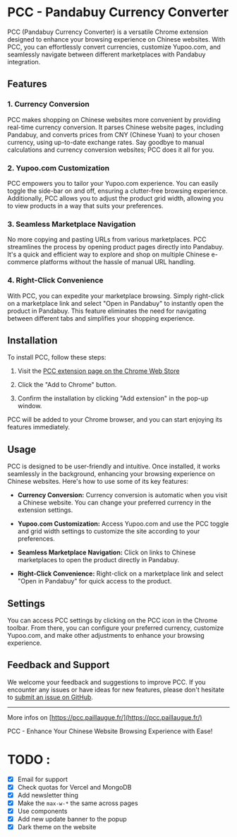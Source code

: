 # PCC - Pandabuy Currency Converter

PCC (Pandabuy Currency Converter) is a versatile Chrome extension designed to enhance your browsing experience on Chinese websites. With PCC, you can effortlessly convert currencies, customize Yupoo.com, and seamlessly navigate between different marketplaces with Pandabuy integration.

## Features

### 1. Currency Conversion
PCC makes shopping on Chinese websites more convenient by providing real-time currency conversion. It parses Chinese website pages, including Pandabuy, and converts prices from CNY (Chinese Yuan) to your chosen currency, using up-to-date exchange rates. Say goodbye to manual calculations and currency conversion websites; PCC does it all for you.

### 2. Yupoo.com Customization
PCC empowers you to tailor your Yupoo.com experience. You can easily toggle the side-bar on and off, ensuring a clutter-free browsing experience. Additionally, PCC allows you to adjust the product grid width, allowing you to view products in a way that suits your preferences.

### 3. Seamless Marketplace Navigation
No more copying and pasting URLs from various marketplaces. PCC streamlines the process by opening product pages directly into Pandabuy. It's a quick and efficient way to explore and shop on multiple Chinese e-commerce platforms without the hassle of manual URL handling.

### 4. Right-Click Convenience
With PCC, you can expedite your marketplace browsing. Simply right-click on a marketplace link and select "Open in Pandabuy" to instantly open the product in Pandabuy. This feature eliminates the need for navigating between different tabs and simplifies your shopping experience.

## Installation

To install PCC, follow these steps:

1. Visit the [PCC extension page on the Chrome Web Store](https://chrome.google.com/webstore/detail/pandabuy-currency-convert/bmefkfichlgfpmgdpkgkkebpdkfhbmnm) 

2. Click the "Add to Chrome" button.

3. Confirm the installation by clicking "Add extension" in the pop-up window.

PCC will be added to your Chrome browser, and you can start enjoying its features immediately.

## Usage

PCC is designed to be user-friendly and intuitive. Once installed, it works seamlessly in the background, enhancing your browsing experience on Chinese websites. Here's how to use some of its key features:

- **Currency Conversion:** Currency conversion is automatic when you visit a Chinese website. You can change your preferred currency in the extension settings.

- **Yupoo.com Customization:** Access Yupoo.com and use the PCC toggle and grid width settings to customize the site according to your preferences.

- **Seamless Marketplace Navigation:** Click on links to Chinese marketplaces to open the product directly in Pandabuy.

- **Right-Click Convenience:** Right-click on a marketplace link and select "Open in Pandabuy" for quick access to the product.

## Settings

You can access PCC settings by clicking on the PCC icon in the Chrome toolbar. From there, you can configure your preferred currency, customize Yupoo.com, and make other adjustments to enhance your browsing experience.

## Feedback and Support

We welcome your feedback and suggestions to improve PCC. If you encounter any issues or have ideas for new features, please don't hesitate to [submit an issue on GitHub](https://github.com/Angus-Paillaugue/PCC/issues/new).

---

More infos on [https://pcc.paillaugue.fr/](https://pcc.paillaugue.fr/)

PCC - Enhance Your Chinese Website Browsing Experience with Ease!


# TODO : 
 - [x] Email for support
 - [x] Check quotas for Vercel and MongoDB
 - [x] Add newsletter thing
 - [x] Make the `max-w-*` the same across pages
 - [x] Use components
 - [x] Add new update banner to the popup
 - [x] Dark theme on the website
